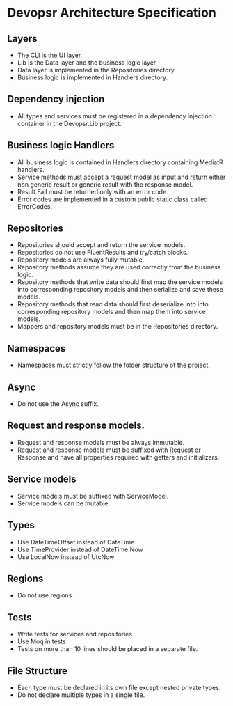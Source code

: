 # Devopsr Architecture Specification

## Layers
- The CLI is the UI layer.
- Lib is the Data layer and the business logic layer
- Data layer is implemented in the Repositories directory.
- Business logic is implemented in Handlers directory.

## Dependency injection
- All types and services must be registered in a dependency injection container in the Devopsr.Lib project.

## Business logic Handlers
- All business logic is contained in Handlers directory containing MediatR handlers.
- Service methods must accept a request model as input and return either non generic result or generic result with the response model.
- Result.Fail must be returned only with an error code.
- Error codes are implemented in a custom public static class called ErrorCodes.

## Repositories
- Repositories should accept and return the service models.
- Repositories do not use FluentResults and try/catch blocks.
- Repository models are always fully mutable.
- Repository methods assume they are used correctly from the business logic. 
- Repository methods that write data should first map the service models into corresponding repository models and then serialize and save these models.
- Repository methods that read data should first deserialize into into corresponding repository models and then map them into service models.
- Mappers and repository models must be in the Repositories directory.

## Namespaces
- Namespaces must strictly follow the folder structure of the project.

## Async
- Do not use the Async suffix.

## Request and response models.
- Request and response models must be always immutable.
- Request and response models must be suffixed with Request or Response and have all properties required with getters and initializers.

## Service models
- Service models must be suffixed with ServiceModel.
- Service models can be mutable.

## Types
- Use DateTimeOffset instead of DateTime
- Use TimeProvider instead of DateTime.Now
- Use LocalNow instead of UtcNow

## Regions
- Do not use regions

## Tests
- Write tests for services and repositories
- Use Moq in tests
- Tests on more than 10 lines should be placed in a separate file.

## File Structure
- Each type must be declared in its own file except nested private types.
- Do not declare multiple types in a single file.